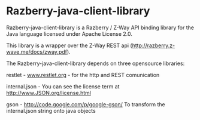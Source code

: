 Razberry-java-client-library
============================
Razberry-java-client-library is a Razberry / Z-Way API binding library for the Java language licensed under Apache License 2.0.

This library is a wrapper over the Z-Way REST api (http://razberry.z-wave.me/docs/zway.pdf).

The Razberry-java-client-library depends on three opensource libraries:

restlet - www.restlet.org - for the http and REST comunication

internal.json - You can see the license term at http://www.JSON.org/license.html

gson - http://code.google.com/p/google-gson/ To transform the internal.json string onto java objects
